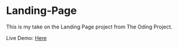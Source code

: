 # Landing-Page

This is my take on the Landing Page project from The Oding Project.

Live Demo: [Here](https://dp-25.github.io/Landing-Page/)